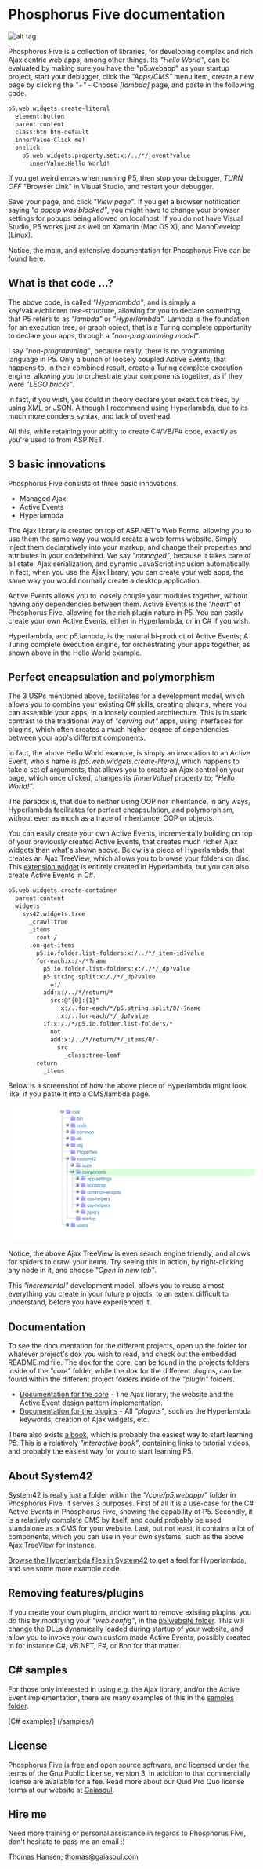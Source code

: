Phosphorus Five documentation
===============

![alt tag](/core/p5.webapp/system42/apps/media/p5.svg)

Phosphorus Five is a collection of libraries, for developing complex and rich Ajax centric web apps, among other things.
Its _"Hello World"_, can be evaluated by making sure you have the "p5.webapp" as your startup project, start your debugger, 
click the _"Apps/CMS"_ menu item, create a new page by clicking the _"+"_ - Choose *[lambda]* page, and paste in the following code.

```
p5.web.widgets.create-literal
  element:button
  parent:content
  class:btn btn-default
  innerValue:Click me!
  onclick
    p5.web.widgets.property.set:x:/../*/_event?value
      innerValue:Hello World!
```

If you get weird errors when running P5, then stop your debugger, _TURN OFF_ "Browser Link" in Visual Studio, and restart your debugger.

Save your page, and click _"View page"_. If you get a browser notification saying _"a popup was blocked"_, you might
have to change your browser settings for popups being allowed on localhost. If you do not have Visual Studio, P5
works just as well on Xamarin (Mac OS X), and MonoDevelop (Linux).

Notice, the main, and extensive documentation for Phosphorus Five can be found [here](https://github.com/polterguy/phosphorusfive-dox).

## What is that code ...?

The above code, is called _"Hyperlambda"_, and is simply a key/value/children tree-structure, allowing for you
to declare something, that P5 refers to as _"lambda"_ or _"Hyperlambda"_. Lambda is the foundation for an execution tree, or graph object,
that is a Turing complete opportunity to declare your apps, through a _"non-programming model"_.

I say _"non-programming"_, because really, there is no programming language in P5. Only a bunch of loosely
coupled Active Events, that happens to, in their combined result, create a Turing complete execution
engine, allowing you to orchestrate your components together, as if they were _"LEGO bricks"_.

In fact, if you wish, you could in theory declare your execution trees, by using XML or JSON. Although I recommend
using Hyperlambda, due to its much more condens syntax, and lack of overhead.

All this, while retaining your ability to create C#/VB/F# code, exactly as you're used to from ASP.NET.

## 3 basic innovations

Phosphorus Five consists of three basic innovations.

* Managed Ajax
* Active Events
* Hyperlambda

The Ajax library is created on top of ASP.NET's Web Forms, allowing you to use them the same way you would create a web forms website.
Simply inject them declaratively into your markup, and change their properties and attributes in your codebehind. We say _"managed"_, because
it takes care of all state, Ajax serialization, and dynamic JavaScript inclusion automatically. In fact, when you use the Ajax library, you can
create your web apps, the same way you would normally create a desktop application.

Active Events allows you to loosely couple your modules together, without having any dependencies between them. Active Events is the _"heart"_ of
Phosphorus Five, allowing for the rich plugin nature in P5. You can easily create your own Active Events, either in Hyperlambda, or in C# if you wish.

Hyperlambda, and p5.lambda, is the natural bi-product of Active Events; A Turing complete execution engine, for orchestrating your apps 
together, as shown above in the Hello World example.

## Perfect encapsulation and polymorphism

The 3 USPs mentioned above, facilitates for a development model, which allows you to combine your existing C# skills,
creating plugins, where you can assemble your apps, in a loosely coupled architecture. This is in stark
contrast to the traditional way of _"carving out"_ apps, using interfaces for plugins, which often creates a much higher degree of
dependencies between your app's different components.

In fact, the above Hello World example, is simply an invocation to an Active Event, who's name is *[p5.web.widgets.create-literal]*, which
happens to take a set of arguments, that allows you to create an Ajax control on your page, which once clicked, changes 
its *[innerValue]* property to; _"Hello World!"_.

The paradox is, that due to neither using OOP nor inheritance, in any ways, Hyperlambda facilitates for perfect encapsulation, and polymorphism,
without even as much as a trace of inheritance, OOP or objects.

You can easily create your own Active Events, incrementally building on top of your previously created Active Events, that creates much richer
Ajax widgets than what's shown above. Below is a piece of Hyperlambda, that creates an Ajax TreeView, which allows you to browse your folders on disc.
This [extension widget](/core/p5.webapp/system42/components/common-widgets/tree/) is entirely created in Hyperlambda, but you can also create Active 
Events in C#.

```
p5.web.widgets.create-container
  parent:content
  widgets
    sys42.widgets.tree
      _crawl:true
      _items
        root:/
      .on-get-items
        p5.io.folder.list-folders:x:/../*/_item-id?value
        for-each:x:/-/*?name
          p5.io.folder.list-folders:x:/./*/_dp?value
          p5.string.split:x:/./*/_dp?value
            =:/
          add:x:/../*/return/*
            src:@"{0}:{1}"
              :x:/..for-each/*/p5.string.split/0/-?name
              :x:/..for-each/*/_dp?value
          if:x:/./*/p5.io.folder.list-folders/*
            not
            add:x:/../*/return/*/_items/0/-
              src
                _class:tree-leaf
        return
          _items
```

Below is a screenshot of how the above piece of Hyperlambda might look like, if you paste it into a CMS/lambda page.

![alt tag](/core/p5.webapp/system42/components/common-widgets/tree/screenshots/ajax-treeview-widget-example-screenshot.png)

Notice, the above Ajax TreeView is even search engine friendly, and allows for spiders to crawl your items. Try seeing this in action, by right-clicking
any node in it, and choose _"Open in new tab"_.

This _"incremental"_ development model, allows you to reuse almost everything you create in your future projects, to an extent difficult to understand,
before you have experienced it.

## Documentation

To see the documentation for the different projects, open up the folder for whatever project's dox you wish to read, and check out the 
embedded README.md file. The dox for the core, can be found in the projects folders inside of the _"core"_ folder, while the dox for the 
different plugins, can be found within the different project folders inside of the _"plugin"_ folders.

* [Documentation for the core](/core/) - The Ajax library, the website and the Active Event design pattern implementation.
* [Documentation for the plugins](/plugins/) - All _"plugins"_, such as the Hyperlambda keywords, creation of Ajax widgets, etc.

There also exists [a book](https://github.com/polterguy/phosphorusfive-dox), which is probably the easiest way to start learning
P5. This is a relatively *"interactive book"*, containing links to tutorial videos, and probably the easiest way for you to
start learning P5.

## About System42

System42 is really just a folder within the _"/core/p5.webapp/"_ folder in Phosphorus Five. It serves 3 purposes. First of all it 
is a use-case for the C# Active Events in Phosphorus Five, showing the capability of P5. Secondly, it is a relatively complete CMS 
by itself, and could probably be used standalone as a CMS for your website. Last, but not least, it contains a lot of components, which
you can use in your own systems, such as the above Ajax TreeView for instance.

[Browse the Hyperlambda files in System42](/core/p5.webapp/system42/) to get a feel for Hyperlambda, and see some more example code.

## Removing features/plugins

If you create your own plugins, and/or want to remove existing plugins, you do this by modifying your _"web.config"_, 
in the [p5.website folder](/core/p5.webapp/). This will change the DLLs dynamically loaded during startup of your website, 
and allow you to invoke your own custom made Active Events, possibly created in for instance C#, VB.NET, F#, or Boo for that matter.

## C# samples

For those only interested in using e.g. the Ajax library, and/or the Active Event implementation, there are many examples of this in 
the [samples folder](/samples/).

[C# examples] (/samples/)

## License

Phosphorus Five is free and open source software, and licensed under the terms
of the Gnu Public License, version 3, in addition to that commercially license are available for a fee. Read more about
our Quid Pro Quo license terms at our website at [Gaiasoul](http://gaiasoul.com).

## Hire me

Need more training or personal assistance in regards to Phosphorus Five, don't hesitate to pass me an email :)

Thomas Hansen; thomas@gaiasoul.com
